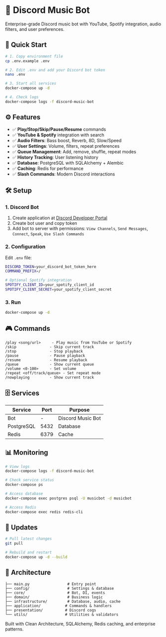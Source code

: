 # 🎵 Discord Music Bot

Enterprise-grade Discord music bot with YouTube, Spotify integration, audio filters, and user preferences.

## 🚀 Quick Start

```bash
# 1. Copy environment file
cp .env.example .env

# 2. Edit .env and add your Discord bot token
nano .env

# 3. Start all services
docker-compose up -d

# 4. Check logs
docker-compose logs -f discord-music-bot
```

## ⚙️ Features

- ✅ **Play/Stop/Skip/Pause/Resume** commands
- ✅ **YouTube & Spotify** integration with search
- ✅ **Audio Filters**: Bass boost, Reverb, 8D, Slow/Speed
- ✅ **User Settings**: Volume, filters, repeat preferences
- ✅ **Queue Management**: Add, remove, shuffle, repeat modes
- ✅ **History Tracking**: User listening history
- ✅ **Database**: PostgreSQL with SQLAlchemy + Alembic
- ✅ **Caching**: Redis for performance
- ✅ **Slash Commands**: Modern Discord interactions

## 🛠️ Setup

### 1. Discord Bot
1. Create application at [Discord Developer Portal](https://discord.com/developers/applications)
2. Create bot user and copy token
3. Add bot to server with permissions: `View Channels`, `Send Messages`, `Connect`, `Speak`, `Use Slash Commands`

### 2. Configuration
Edit `.env` file:
```bash
DISCORD_TOKEN=your_discord_bot_token_here
COMMAND_PREFIX=/

# Optional Spotify integration
SPOTIFY_CLIENT_ID=your_spotify_client_id
SPOTIFY_CLIENT_SECRET=your_spotify_client_secret
```

### 3. Run
```bash
docker-compose up -d
```

## 🎮 Commands

```
/play <song/url>     - Play music from YouTube or Spotify
/skip               - Skip current track
/stop               - Stop playback
/pause              - Pause playback
/resume             - Resume playback
/queue              - Show current queue
/volume <0-100>     - Set volume
/repeat <off/track/queue> - Set repeat mode
/nowplaying         - Show current track
```

## 🗄️ Services

| Service | Port | Purpose |
|---------|------|---------|
| Bot | - | Discord Music Bot |
| PostgreSQL | 5432 | Database |
| Redis | 6379 | Cache |

## 📊 Monitoring

```bash
# View logs
docker-compose logs -f discord-music-bot

# Check service status
docker-compose ps

# Access database
docker-compose exec postgres psql -U musicbot -d musicbot

# Access Redis
docker-compose exec redis redis-cli
```

## 🔄 Updates

```bash
# Pull latest changes
git pull

# Rebuild and restart
docker-compose up -d --build
```

## 📁 Architecture

```
├── main.py                 # Entry point
├── config/                 # Settings & database
├── core/                   # Bot, DI, events
├── domain/                 # Business logic
├── infrastructure/         # Database, audio, cache
├── application/           # Commands & handlers
├── presentation/          # Discord cogs
└── utils/                 # Utilities & validators
```

Built with Clean Architecture, SQLAlchemy, Redis caching, and enterprise patterns.